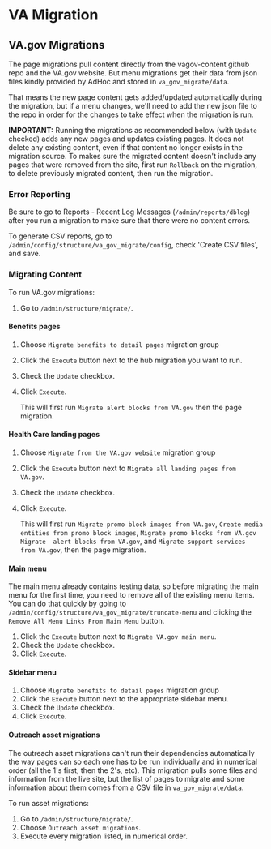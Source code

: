 # VA Migration

## VA.gov Migrations
The page migrations pull content directly from the vagov-content github repo and the VA.gov website. But menu migrations
get their data from json files kindly provided by AdHoc and stored in `va_gov_migrate/data`. 

That means the new page content gets added/updated automatically
during the migration, but if a menu changes, we'll need to add the new json file to the repo in order for the changes to take 
effect when the migration is run.

**IMPORTANT:** Running the migrations as recommended below (with `Update` checked) adds any new pages and updates existing pages. 
It does not delete any existing content, even if that content no longer exists in the migration source. To makes sure the migrated content 
doesn't include any pages that were removed from the site, first run `Rollback` on the migration, to delete previously migrated 
content, then run the migration.

### Error Reporting
Be sure to go to Reports - Recent Log Messages (`/admin/reports/dblog`) after you run a migration to make sure that there were 
no content errors.

To generate CSV reports, go to `/admin/config/structure/va_gov_migrate/config`, check 'Create CSV files', and save.

### Migrating Content

To run VA.gov migrations:
1. Go to `/admin/structure/migrate/`.

#### Benefits pages

1. Choose `Migrate benefits to detail pages` migration group 
2. Click the `Execute` button next to the hub migration you want to run.
3. Check the `Update` checkbox.
4. Click `Execute`. 

    This will first run `Migrate alert blocks from VA.gov` then the page migration.

#### Health Care landing pages
 
1. Choose `Migrate from the VA.gov website` migration group 
2. Click the `Execute` button next to `Migrate all landing pages from VA.gov`.
3. Check the `Update` checkbox.
4. Click `Execute`. 

    This will first run `Migrate promo block images from VA.gov`, `Create media entities from promo block images`, `Migrate promo blocks from VA.gov` `Migrate 
    alert blocks from VA.gov`, and `Migrate support services from VA.gov`, then the page migration.

#### Main menu
The main menu already contains testing data, so before migrating the main menu for the 
first time, you need to remove all of the existing menu items. You can do that quickly by going to `/admin/config/structure/va_gov_migrate/truncate-menu`
and clicking the `Remove All Menu Links From Main Menu` button. 

1. Click the `Execute` button next to `Migrate VA.gov main menu`.
2. Check the `Update` checkbox.
3. Click `Execute`. 

#### Sidebar menu

1. Choose `Migrate benefits to detail pages` migration group 
2. Click the `Execute` button next to the appropriate sidebar menu.
3. Check the `Update` checkbox.
4. Click `Execute`. 

#### Outreach asset migrations

The outreach asset migrations can't run their dependencies automatically the way pages can
so each one has to be run individually and in numerical order (all the 1's first, then the
2's, etc). This migration pulls some files and information from the live site, but the list
of pages to migrate and some information about them comes from a CSV file in `va_gov_migrate/data`.

To run asset migrations:
1. Go to `/admin/structure/migrate/`.
2. Choose `Outreach asset migrations`.
3. Execute every migration listed, in numerical order.

